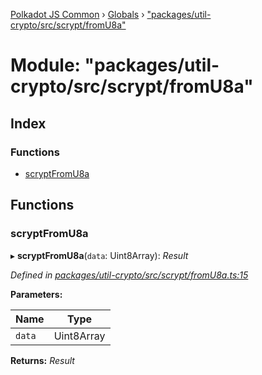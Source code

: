 [Polkadot JS Common](../README.md) › [Globals](../globals.md) › ["packages/util-crypto/src/scrypt/fromU8a"](_packages_util_crypto_src_scrypt_fromu8a_.md)

# Module: "packages/util-crypto/src/scrypt/fromU8a"

## Index

### Functions

* [scryptFromU8a](_packages_util_crypto_src_scrypt_fromu8a_.md#scryptfromu8a)

## Functions

###  scryptFromU8a

▸ **scryptFromU8a**(`data`: Uint8Array): *Result*

*Defined in [packages/util-crypto/src/scrypt/fromU8a.ts:15](https://github.com/polkadot-js/common/blob/e7c665e5/packages/util-crypto/src/scrypt/fromU8a.ts#L15)*

**Parameters:**

Name | Type |
------ | ------ |
`data` | Uint8Array |

**Returns:** *Result*
